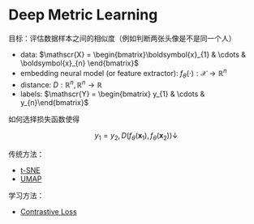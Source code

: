 # Deep Metric Learning

目标：评估数据样本之间的相似度（例如判断两张头像是不是同一个人）

- data: $\mathscr{X} = \begin{bmatrix}\boldsymbol{x}_{1} & \cdots & \boldsymbol{x}_{n} \end{bmatrix}$
- embedding neural model (or feature extractor): $f_{\theta}(\cdot) : \mathscr{X} \rightarrow \mathbb{R}^{n}$
- distance: $D: \mathbb{R}^{n}, \mathbb{R}^{n} \rightarrow \mathbb{R}$
- labels: $\mathscr{Y} = \begin{bmatrix} y_{1} & \cdots & y_{n}\end{bmatrix}$

如何选择损失函数使得

$$
y_{1} = y_{2}, D(f_{\theta}(\boldsymbol{x}_{1}), f_\theta(\boldsymbol{x}_{2})) \downarrow
$$

传统方法：

- [t-SNE](https://lvdmaaten.github.io/publications/papers/JMLR_2008.pdf)
- [UMAP](https://arxiv.org/abs/1802.03426)

学习方法：

- [Contrastive Loss](./contrastive-loss.md)

